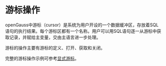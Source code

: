 # 游标操作

openGauss中游标（cursor）是系统为用户开设的一个数据缓冲区，存放着SQL语句的执行结果。每个游标区都有一个名称。用户可以用SQL语句逐一从游标中获取记录，并赋给主变量，交由主语言进一步处理。

游标的操作主要有游标的定义、打开、获取和关闭。

完整的游标操作示例可参考[显式游标](显式游标.md)。
